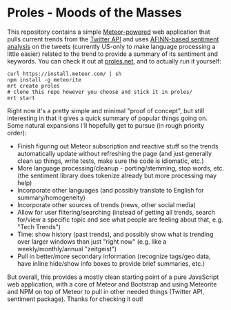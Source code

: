 Proles - Moods of the Masses
=======

This repository contains a simple [Meteor-powered](https://the.meteor.com/) web application that pulls current trends from the [Twitter API](https://dev.twitter.com/) and uses [AFINN-based sentiment analysis](https://www.npmjs.org/package/sentiment) on the tweets (currently US-only to make language processing a little easier) related to the trend to provide a summary of its sentiment and keywords. You can check it out at [proles.net](http://proles.net/), and to actually run it yourself:

    curl https://install.meteor.com/ | sh
    npm install -g meteorite
    mrt create proles
    # clone this repo however you choose and stick it in proles/
    mrt start

Right now it's a pretty simple and minimal "proof of concept", but still interesting in that it gives a quick summary of popular things going on. Some natural expansions I'll hopefully get to pursue (in rough priority order):
- Finish figuring out Meteor subscription and reactive stuff so the trends automatically update without refreshing the page (and just generally clean up things, write tests, make sure the code is idiomatic, etc.)
- More language processing/cleanup - porting/stemming, stop words, etc. (the sentiment library does tokenize already but more processing may help)
- Incorporate other languages (and possibly translate to English for summary/homogeneity)
- Incorporate other sources of trends (news, other social media)
- Allow for user filtering/searching (instead of getting all trends, search for/view a specific topic and see what people are feeling about that, e.g. "Tech Trends")
- Time: show history (past trends), and possibly show what is trending over larger windows than just "right now" (e.g. like a weekly/monthly/annual "zeitgeist")
- Pull in better/more secondary information (recognize tags/geo data, have inline hide/show info boxes to provide brief summaries, etc.)

But overall, this provides a mostly clean starting point of a pure JavaScript web application, with a core of Meteor and Bootstrap and using Meteorite and NPM on top of Meteor to pull in other needed things (Twitter API, sentiment package). Thanks for checking it out!